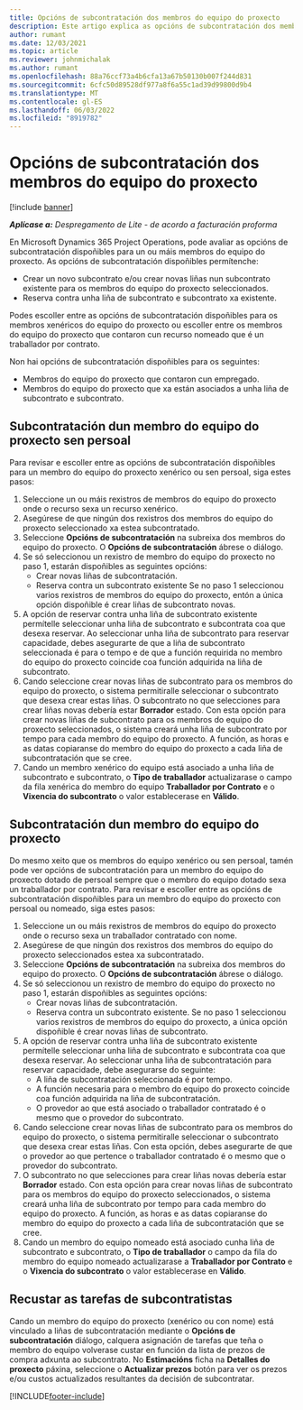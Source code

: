 ```yaml
---
title: Opcións de subcontratación dos membros do equipo do proxecto
description: Este artigo explica as opcións de subcontratación dos membros do equipo do proxecto en Microsoft Dynamics 365 Project Operations.
author: rumant
ms.date: 12/03/2021
ms.topic: article
ms.reviewer: johnmichalak
ms.author: rumant
ms.openlocfilehash: 88a76ccf73a4b6cfa13a67b50130b007f244d831
ms.sourcegitcommit: 6cfc50d89528df977a8f6a55c1ad39d99800d9b4
ms.translationtype: MT
ms.contentlocale: gl-ES
ms.lasthandoff: 06/03/2022
ms.locfileid: "8919782"
---
```

# <a name="subcontracting-options-for-project-team-members"></a>Opcións de subcontratación dos membros do equipo do proxecto

[!include [banner](../../includes/dataverse-preview.md)]

_**Aplícase a:** Despregamento de Lite - de acordo a facturación proforma_

En Microsoft Dynamics 365 Project Operations, pode avaliar as opcións de subcontratación dispoñibles para un ou máis membros do equipo do proxecto. As opcións de subcontratación dispoñibles permítenche:

- Crear un novo subcontrato e/ou crear novas liñas nun subcontrato existente para os membros do equipo do proxecto seleccionados. 
- Reserva contra unha liña de subcontrato e subcontrato xa existente. 

Podes escoller entre as opcións de subcontratación dispoñibles para os membros xenéricos do equipo do proxecto ou escoller entre os membros do equipo do proxecto que contaron cun recurso nomeado que é un traballador por contrato. 

Non hai opcións de subcontratación dispoñibles para os seguintes:

- Membros do equipo do proxecto que contaron cun empregado. 
- Membros do equipo do proxecto que xa están asociados a unha liña de subcontrato e subcontrato. 

## <a name="subcontracting-an-unstaffed-project-team-member"></a>Subcontratación dun membro do equipo do proxecto sen persoal

Para revisar e escoller entre as opcións de subcontratación dispoñibles para un membro do equipo do proxecto xenérico ou sen persoal, siga estes pasos:

1. Seleccione un ou máis rexistros de membros do equipo do proxecto onde o recurso sexa un recurso xenérico.
2. Asegúrese de que ningún dos rexistros dos membros do equipo do proxecto seleccionado xa estea subcontratado. 
3. Seleccione **Opcións de subcontratación** na subreixa dos membros do equipo do proxecto. O **Opcións de subcontratación** ábrese o diálogo. 
4. Se só seleccionou un rexistro de membro do equipo do proxecto no paso 1, estarán dispoñibles as seguintes opcións:
    - Crear novas liñas de subcontratación. 
    - Reserva contra un subcontrato existente Se no paso 1 seleccionou varios rexistros de membros do equipo do proxecto, entón a única opción dispoñible é crear liñas de subcontrato novas.
5. A opción de reservar contra unha liña de subcontrato existente permítelle seleccionar unha liña de subcontrato e subcontrata coa que desexa reservar. Ao seleccionar unha liña de subcontrato para reservar capacidade, debes asegurarte de que a liña de subcontrato seleccionada é para o tempo e de que a función requirida no membro do equipo do proxecto coincide coa función adquirida na liña de subcontrato.
6. Cando seleccione crear novas liñas de subcontrato para os membros do equipo do proxecto, o sistema permitiralle seleccionar o subcontrato que desexa crear estas liñas. O subcontrato no que selecciones para crear liñas novas debería estar **Borrador** estado. Con esta opción para crear novas liñas de subcontrato para os membros do equipo do proxecto seleccionados, o sistema creará unha liña de subcontrato por tempo para cada membro do equipo do proxecto. A función, as horas e as datas copiaranse do membro do equipo do proxecto a cada liña de subcontratación que se cree. 
7. Cando un membro xenérico do equipo está asociado a unha liña de subcontrato e subcontrato, o **Tipo de traballador** actualizarase o campo da fila xenérica do membro do equipo **Traballador por Contrato** e o **Vixencia do subcontrato** o valor establecerase en **Válido**.

## <a name="subcontracting-a-staffed-project-team-member"></a>Subcontratación dun membro do equipo do proxecto

Do mesmo xeito que os membros do equipo xenérico ou sen persoal, tamén pode ver opcións de subcontratación para un membro do equipo do proxecto dotado de persoal sempre que o membro do equipo dotado sexa un traballador por contrato. Para revisar e escoller entre as opcións de subcontratación dispoñibles para un membro do equipo do proxecto con persoal ou nomeado, siga estes pasos:

1. Seleccione un ou máis rexistros de membros do equipo do proxecto onde o recurso sexa un traballador contratado con nome.
2. Asegúrese de que ningún dos rexistros dos membros do equipo do proxecto seleccionados estea xa subcontratado. 
3. Seleccione **Opcións de subcontratación** na subreixa dos membros do equipo do proxecto. O **Opcións de subcontratación** ábrese o diálogo. 
4. Se só seleccionou un rexistro de membro do equipo do proxecto no paso 1, estarán dispoñibles as seguintes opcións:
      - Crear novas liñas de subcontratación.
      - Reserva contra un subcontrato existente.
  Se no paso 1 seleccionou varios rexistros de membros do equipo do proxecto, a única opción dispoñible é crear novas liñas de subcontrato.
5. A opción de reservar contra unha liña de subcontrato existente permítelle seleccionar unha liña de subcontrato e subcontrata coa que desexa reservar. Ao seleccionar unha liña de subcontratación para reservar capacidade, debe asegurarse do seguinte:
      - A liña de subcontratación seleccionada é por tempo. 
      - A función necesaria para o membro do equipo do proxecto coincide coa función adquirida na liña de subcontratación. 
      - O provedor ao que está asociado o traballador contratado é o mesmo que o provedor do subcontrato.
6. Cando seleccione crear novas liñas de subcontrato para os membros do equipo do proxecto, o sistema permitiralle seleccionar o subcontrato que desexa crear estas liñas. Con esta opción, debes asegurarte de que o provedor ao que pertence o traballador contratado é o mesmo que o provedor do subcontrato. 
7. O subcontrato no que selecciones para crear liñas novas debería estar **Borrador** estado. Con esta opción para crear novas liñas de subcontrato para os membros do equipo do proxecto seleccionados, o sistema creará unha liña de subcontrato por tempo para cada membro do equipo do proxecto. A función, as horas e as datas copiaranse do membro do equipo do proxecto a cada liña de subcontratación que se cree.  
8. Cando un membro do equipo nomeado está asociado cunha liña de subcontrato e subcontrato, o **Tipo de traballador** o campo da fila do membro do equipo nomeado actualizarase a **Traballador por Contrato** e o **Vixencia do subcontrato** o valor establecerase en **Válido**.

## <a name="re-costing-subcontractor-assignments"></a>Recustar as tarefas de subcontratistas

Cando un membro do equipo do proxecto (xenérico ou con nome) está vinculado a liñas de subcontratación mediante o **Opcións de subcontratación** diálogo, calquera asignación de tarefas que teña o membro do equipo volverase custar en función da lista de prezos de compra adxunta ao subcontrato. No **Estimacións** ficha na **Detalles do proxecto** páxina, seleccione o **Actualizar prezos** botón para ver os prezos e/ou custos actualizados resultantes da decisión de subcontratar.

[!INCLUDE[footer-include](../../includes/footer-banner.md)]
